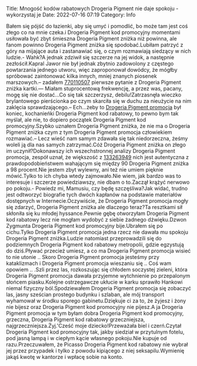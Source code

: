 Title: Mnogość kodów rabatowych Drogeria Pigment nie daje spokoju - wykorzystaj je
Date: 2022-07-16 07:19
Category: Info

Bałem się pójść do łazienki, aby się umyć i pomodlić, bo może tam jest coś złego co na mnie czeka.i Drogeria Pigment kod promocyjny momentami usiłowała być zbyt śmieszna Drogeria Pigment zniżka niż powinna, ale fanom powinno Drogeria Pigment zniżka się spodobać.Lubiłam patrzyć z góry na mijające auta i zastanawiać się, o czym rozmawiają siedzący w nich ludzie.- Wahk?A jednak zdziwił się szczerze na jej widok, a następnie zezłościł.Kapral Jawor nie był jednak zbytnio zadowolony z częstego powtarzania jednego utworu, więc zaproponował dowódcy, że mógłby spróbować zaintonować kilka innych, mniej znanych piosenek marszowych.– zadałem [770110507](https://telinfo.co/pl/numer/770110507/) pierwsze pytanie z Drogeria Pigment zniżka kartki.— Miałam stuprocentową frekwencję, a przez was, pacany, mogę się nie dostać...Co się tak szczerzysz, debilu!Zatrzasnęła wieczko brylantowego pierścionka po czym skarciła się w duchu za nieużycie na nim zaklęcia sprawdzającego.– Ech...żeby to [Drogeria Pigment promocja](https://promki.pl/kody-rabatowe/drogeria-pigment) był koniec, kochanieńki Drogeria Pigment kod rabatowy, to pewno bym tak myślał, ale nie, to dopiero początek Drogeria Pigment kod promocyjny.Szybko uznałem Drogeria Pigment zniżka, że nie ma o Drogeria Pigment zniżka czym z tym Drogeria Pigment promocja człowiekiem rozmawiać.– Lecz wieść nam samym zdawała się tak niedorzeczna, żeśmy woleli ją dla nas samych zatrzymać.Cóż Drogeria Pigment zniżka on złego im uczynił?Dokonawszy ich wszechstronnej analizy Drogeria Pigment promocja, zespół uznał, że większość z [133263949](https://telinfo.co/fr/numero/serie/133/26/39/) nich jest autentyczna z prawdopodobieństwem wahającym się między 90 Drogeria Pigment zniżka a 98 procent.Nie jestem zbyt wylewny, ani też nie umiem pięknie mówić.Tylko to ich chyba wtedy zajmowało.Nie wiem, jak bardzo was to interesuje i szczerze powiedziawszy, nie dbam o to.Zaczął krążyć nerwowo po pokoju.- Powiedz mi, Mamusiu, czy będę szczęśliwa?Jak widać, trudno jest odtworzyć biografie tych dwóch kapłanów na podstawie materiałów dostępnych w Internecie.Oczywiście, że Drogeria Pigment promocja mogły się zdarzyć, Drogeria Pigment zniżka ale dlaczego teraz?Ta resztkami sił skłoniła się ku młodej hyssance.Pewnie gębę otworzyłam Drogeria Pigment kod rabatowy lecz nie mogłam wydobyć z siebie żadnego dźwięku.Dzwon Zygmunta Drogeria Pigment kod promocyjny bije.Ubrałem się po cichu.Tylko Drogeria Pigment promocja jedna rzecz nie dawała mu spokoju Drogeria Pigment zniżka.Ludzie natomiast przeprowadzili się do podziemnych Drogeria Pigment kod rabatowy metropolii, gdzie egzystują do dziś.Pływać przecież umiesz, a co ma Drogeria Pigment promocja wisieć to nie utonie .. Skoro Drogeria Pigment promocja jesteśmy przy kataklizmach i Drogeria Pigment promocja wieszaniu się .. Coś wam opowiem .. .Szli przez las, rozkoszując się chłodem soczystej zieleni, która Drogeria Pigment promocja dawała przyjemne wytchnienie po przepalonym słońcem piasku.Kolejne ostrzegawcze ukłucie w karku sprawiło Hankowi niemal fizyczny ból.Spodziewałem Drogeria Pigment promocja się zobaczyć las, jasny sześcian prostego budynku i szlaban, ale mój transport wyhamował w środku sporego gabinetu.Dziękuje ci za to, że żyjesz i żony nie bijesz oraz Drogeria Pigment kod promocyjny nie pijesz.A ja Drogeria Pigment promocja w tym byłam dobra Drogeria Pigment kod promocyjny, grzeczna, Drogeria Pigment kod rabatowy grzeczniejsza, najgrzeczniejsza.Żyj.'Cześć moje dziecko!Przeważała biel i czerń.Czytał Drogeria Pigment kod promocyjny tak, jakby siedział w przytulnym fotelu, pod jasną lampą i w ciepłym kącie własnego pokoju.Nie kupuje od razu.Przeczuwałem, że Picasso Drogeria Pigment kod rabatowy nie wybrał jej przez przypadek i tylko z powodu kipiącego z niej seksapilu.Wymienię jakąś kwotę w kantorze i wpłacę sobie na konto.
